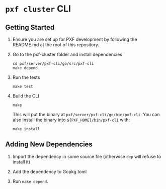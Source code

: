 # `pxf cluster` CLI

## Getting Started

1. Ensure you are set up for PXF development by following the README.md at the
   root of this repository.

1. Go to the pxf-cluster folder and install dependencies
   ```
   cd pxf/server/pxf-cli/go/src/pxf-cli
   make depend
   ```

1. Run the tests
   ```
   make test
   ```

1. Build the CLI
   ```
   make
   ```
   This will put the binary at `pxf/server/pxf-cli/go/bin/pxf-cli`. You can also install the binary into `${PXF_HOME}/bin/pxf-cli` with:
   ```
   make install
   ```

## Adding New Dependencies

1. Import the dependency in some source file (otherwise `dep` will refuse to install it)

2. Add the dependency to Gopkg.toml

3. Run `make depend`.

